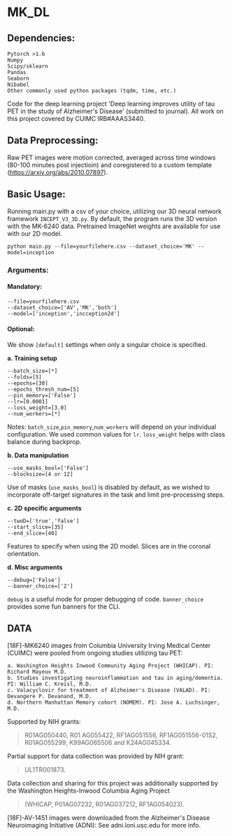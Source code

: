 # MK_DL

## Dependencies:
```
Pytorch >1.6
Numpy
Scipy/sklearn
Pandas
Seaborn
Nibabel
Other commonly used python packages (tqdm, time, etc.)
```

Code for the deep learning project 'Deep learning improves utility of tau PET in the study of Alzheimer's Disease' (submitted to journal). All work on this project covered by CUIMC IRB#AAAS3440.

## Data Preprocessing:
Raw PET images were motion corrected, averaged across time windows (80-100 minutes post injectioin) and coregistered to a custom template (https://arxiv.org/abs/2010.07897).

## Basic Usage: 

Running main.py with a csv of your choice, utilizing our 3D neural network framework ```INCEPT_V3_3D.py```. By default, the program runs the 3D version with the MK-6240 data. Pretrained ImageNet weights are available for use with our 2D model.

```
python main.py --file=yourfilehere.csv --dataset_choice='MK' --model=inception
```
### Arguments:
#### Mandatory:

```
--file=yourfilehere.csv
--dataset_choice=['AV','MK','both']
--model=['inception','incception2d']
```


#### Optional:
We show ```[default]``` settings when only a singular choice is specified.

__a. Training setup__

```
--batch_size=[*]
--folds=[5]
--epochs=[30]
--epochs_thresh_num=[5]
--pin_memory=['False']
--lr=[0.0001]
--loss_weight=[3.0]
--num_workers=[*]
```
Notes: ```batch_size```,```pin_memory```,```num_workers``` will depend on your individual configuration. 
We used common values for ```lr```. ```loss_weight``` helps with class balance during backprop.

__b. Data manipulation__
```
--use_masks_bool=['False']
--blocksize=[4 or 12]
```
Use of masks (```use_masks_bool```) is disabled by default, as we wished to incorporate off-target signatures in the task and limit pre-processing steps.

__c. 2D specific arguments__
```
--twoD=['true','false']
--start_slice=[35]
--end_slice=[40]
```
Features to specify when using the 2D model. Slices are in the coronal orientation.

__d. Misc arguments__
```
--debug=['False']
--banner_choice=['2']
```

```debug``` is a useful mode for proper debugging of code.
```banner_choice``` provides some fun banners for the CLI.

## DATA

[18F]-MK6240 images from Columbia University Irving Medical Center (CUIMC) were pooled from ongoing studies utilizing tau PET:

```
a. Washington Heights Inwood Community Aging Project (WHICAP). PI: Richard Mayeux M.D.
b. Studies investigating neuroinflammation and tau in aging/dementia. PI: William C. Kreisl, M.D.
c. Valacyclovir for treatment of Alzheimer's Disease (VALAD). PI: Devangere P. Devanand, M.D.
d. Northern Manhattan Memory cohort (NOMEM). PI: Jose A. Luchsinger, M.D.
```
Supported by NIH grants:
> R01AG050440, R01 AG055422, RF1AG051556, RF1AG051556-01S2, R01AG055299, K99AG065506 and K24AG045334.

Partial support for data collection was provided by NIH grant:
> UL1TR001873. 

Data collection and sharing for this project was additionally supported by the Washington Heights-Inwood Columbia Aging Project 
> (WHICAP, P01AG07232, R01AG037212, RF1AG054023).

[18F]-AV-1451 images were downloaded from the Alzheimer's Disease Neuroimaging Initiative (ADNI): See adni.loni.usc.edu for more info.


